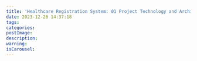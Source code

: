```yaml
---
title: 'Healthcare Registration System: 01 Project Technology and Architecture'
date: 2023-12-26 14:37:18
tags:
categories:
postImage:
description:
warning:
isCarousel:
---
```


